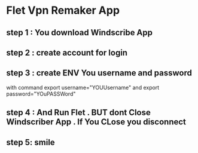 # Flet Vpn Remaker App

## step 1 : You download Windscribe App
## step 2 : create account for login 
## step 3 : create ENV You username and password
with command export username="YOUUsername" and export password="YOuPASSWord"
## step 4 : And Run Flet . BUT dont Close Windscriber App . If You CLose you disconnect
## step 5: smile
